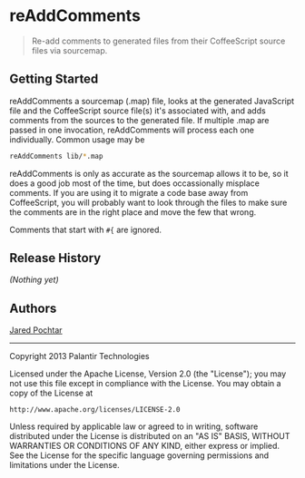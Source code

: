 # reAddComments

> Re-add comments to generated files from their CoffeeScript source files via sourcemap.

## Getting Started

reAddComments a sourcemap (.map) file, looks at the generated JavaScript file and the CoffeeScript source file(s) it's associated with, and adds comments from the sources to the generated file.  If multiple .map are passed in one invocation, reAddComments will process each one individually.  Common usage may be

```bash
reAddComments lib/*.map
```

reAddComments is only as accurate as the sourcemap allows it to be, so it does a good job most of the time, but does occassionally misplace comments.  If you are using it to migrate a code base away from CoffeeScript, you will probably want to look through the files to make sure the comments are in the right place and move the few that wrong.

Comments that start with `#{` are ignored.


## Release History
_(Nothing yet)_

## Authors #

[Jared Pochtar](https://github.com/jaredp)

---

Copyright 2013 Palantir Technologies

Licensed under the Apache License, Version 2.0 (the "License");
you may not use this file except in compliance with the License.
You may obtain a copy of the License at

    http://www.apache.org/licenses/LICENSE-2.0

Unless required by applicable law or agreed to in writing, software
distributed under the License is distributed on an "AS IS" BASIS,
WITHOUT WARRANTIES OR CONDITIONS OF ANY KIND, either express or implied.
See the License for the specific language governing permissions and
limitations under the License.
